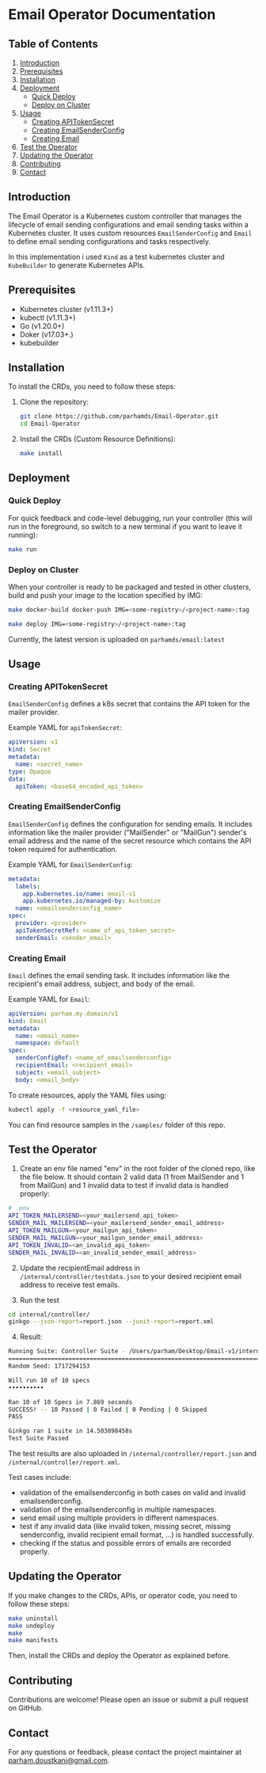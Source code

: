 # Email Operator Documentation

## Table of Contents

1. [Introduction](#introduction)
2. [Prerequisites](#prerequisites)
3. [Installation](#installation)
4. [Deployment](#deployment)
   - [Quick Deploy](#quick-deploy)
   - [Deploy on Cluster](#deploy-on-cluster)
5. [Usage](#usage)
   - [Creating APITokenSecret](#creating-apitokensecret)
   - [Creating EmailSenderConfig](#creating-emailsenderconfig)
   - [Creating Email](#creating-email)
6. [Test the Operator](#test-the-operator)
7. [Updating the Operator](#updating-the-operator)
8. [Contributing](#contributing)
9. [Contact](#contact)

## Introduction

The Email Operator is a Kubernetes custom controller that manages the lifecycle of email sending configurations and email sending tasks within a Kubernetes cluster. It uses custom resources `EmailSenderConfig` and `Email` to define email sending configurations and tasks respectively.

In this implementation i used `Kind` as a test kubernetes cluster and `KubeBuilder` to generate Kubernetes APIs.

## Prerequisites

- Kubernetes cluster (v1.11.3+)
- kubectl (v1.11.3+)
- Go (v1.20.0+)
- Doker (v17.03+.)
- kubebuilder

## Installation

To install the CRDs, you need to follow these steps:

1. Clone the repository:

   ```sh
   git clone https://github.com/parhamds/Email-Operator.git
   cd Email-Operator
   ```

2. Install the CRDs (Custom Resource Definitions):

   ```sh
   make install
   ```

## Deployment

### Quick Deploy

For quick feedback and code-level debugging, run your controller (this will run in the foreground, so switch to a new terminal if you want to leave it running):

   ```sh
   make run
   ```

### Deploy on Cluster
When your controller is ready to be packaged and tested in other clusters, build and push your image to the location specified by IMG:

```sh
make docker-build docker-push IMG=<some-registry>/<project-name>:tag
```
```sh
make deploy IMG=<some-registry>/<project-name>:tag
```
Currently, the latest version is uploaded on `parhamds/email:latest`

## Usage

### Creating APITokenSecret

`EmailSenderConfig` defines a k8s secret that contains the API token for the mailer provider.

Example YAML for `apiTokenSecret`:

```yaml
apiVersion: v1
kind: Secret
metadata:
  name: <secret_name>
type: Opaque
data:
  apiToken: <base64_encoded_api_token>
```

### Creating EmailSenderConfig

`EmailSenderConfig` defines the configuration for sending emails. It includes information like the mailer provider ("MailSender" or "MailGun") sender's email address and the name of the secret resource which contains the API token required for authentication.

Example YAML for `EmailSenderConfig`:

```yaml
metadata:
  labels:
    app.kubernetes.io/name: email-v1
    app.kubernetes.io/managed-by: kustomize
  name: <emailsenderconfig_name>
spec:
  provider: <provider>
  apiTokenSecretRef: <name_of_api_token_secret>
  senderEmail: <sender_email>
```

### Creating Email

`Email` defines the email sending task. It includes information like the recipient's email address, subject, and body of the email.

Example YAML for `Email`:

```yaml
apiVersion: parham.my.domain/v1
kind: Email
metadata:
  name: <email_name>
  namespace: default
spec:
  senderConfigRef: <name_of_emailsenderconfig>
  recipientEmail: <recipient_email>
  subject: <email_subject>
  body: <email_body>
```

To create resources, apply the YAML files using:

```sh
kubectl apply -f <resource_yaml_file>
```
You can find resource samples in the `/samples/` folder of this repo.

## Test the Operator
1. Create an env file named "env" in the root folder of the cloned repo, like the file below. It should contain 2 valid data (1 from MailSender and 1 from MailGun) and 1 invalid data to test if invalid data is handled properly:
```sh
# .env
API_TOKEN_MAILERSEND=<your_mailersend_api_token>
SENDER_MAIL_MAILERSEND=<your_mailersend_sender_email_address>
API_TOKEN_MAILGUN=<your_mailgun_api_token>
SENDER_MAIL_MAILGUN=<your_mailgun_sender_email_address>
API_TOKEN_INVALID=<an_invalid_api_token>
SENDER_MAIL_INVALID=<an_invalid_sender_email_address>
```
2. Update the recipientEmail address in `/internal/controller/testdata.json` to your desired recipient email address to receive test emails.

3. Run the test

```sh
cd internal/controller/
ginkgo --json-report=report.json --junit-report=report.xml
```
4. Result:
```sh
Running Suite: Controller Suite - /Users/parham/Desktop/Email-v1/internal/controller
====================================================================================
Random Seed: 1717294153

Will run 10 of 10 specs
••••••••••

Ran 10 of 10 Specs in 7.869 seconds
SUCCESS! -- 10 Passed | 0 Failed | 0 Pending | 0 Skipped
PASS

Ginkgo ran 1 suite in 14.503898458s
Test Suite Passed
```
The test results are also uploaded in `/internal/controller/report.json` and `/internal/controller/report.xml`.

Test cases include:

- validation of the emailsenderconfig in both cases on valid and invalid emailsenderconfig.
- validation of the emailsenderconfig in multiple namespaces.
- send email using multiple providers in different namespaces.
- test if any invalid data (like invalid token, missing secret, missing senderconfig, invalid recipient email format, ...) is handled successfully.
- checking if the status and possible errors of emails are recorded properly.

## Updating the Operator

If you make changes to the CRDs, APIs, or operator code, you need to follow these steps:

   ```sh
   make uninstall
   make undeploy
   make
   make manifests
   ```

Then, install the CRDs and deploy the Operator as explained before.

## Contributing

Contributions are welcome! Please open an issue or submit a pull request on GitHub.

## Contact

For any questions or feedback, please contact the project maintainer at [parham.doustkani@gmail.com](mailto:parham.dskn@gmail.com).
